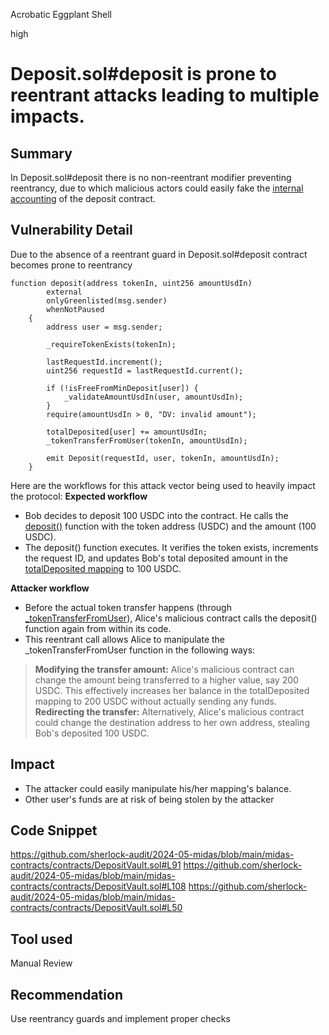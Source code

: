 Acrobatic Eggplant Shell

high

# Deposit.sol#deposit is prone to reentrant attacks leading to multiple impacts.

## Summary
In Deposit.sol#deposit there is no non-reentrant modifier preventing reentrancy, due to which malicious actors could easily fake the [internal accounting](https://github.com/sherlock-audit/2024-05-midas/blob/main/midas-contracts/contracts/DepositVault.sol#L108) of the deposit contract.
## Vulnerability Detail
Due to the absence of a reentrant guard in Deposit.sol#deposit contract becomes prone to reentrancy 
```solidity
function deposit(address tokenIn, uint256 amountUsdIn)
        external
        onlyGreenlisted(msg.sender)
        whenNotPaused
    {
        address user = msg.sender;

        _requireTokenExists(tokenIn);

        lastRequestId.increment();
        uint256 requestId = lastRequestId.current();

        if (!isFreeFromMinDeposit[user]) {
            _validateAmountUsdIn(user, amountUsdIn);
        }
        require(amountUsdIn > 0, "DV: invalid amount");

        totalDeposited[user] += amountUsdIn;
        _tokenTransferFromUser(tokenIn, amountUsdIn);

        emit Deposit(requestId, user, tokenIn, amountUsdIn);
    }

```
Here are the workflows for this attack vector being used to heavily impact the protocol:
**Expected workflow**
- Bob decides to deposit 100 USDC into the contract. He calls the [deposit()](https://github.com/sherlock-audit/2024-05-midas/blob/main/midas-contracts/contracts/DepositVault.sol#L91) function with the token address (USDC) and the amount (100 USDC).
- The deposit() function executes. It verifies the token exists, increments the request ID, and updates Bob's total deposited amount in the [totalDeposited mapping](https://github.com/sherlock-audit/2024-05-midas/blob/main/midas-contracts/contracts/DepositVault.sol#L50) to 100 USDC.

**Attacker workflow**
- Before the actual token transfer happens (through [_tokenTransferFromUser](https://github.com/sherlock-audit/2024-05-midas/blob/main/midas-contracts/contracts/abstract/ManageableVault.sol#L151)), Alice's malicious contract calls the deposit() function again from within its code.
- This reentrant call allows Alice to manipulate the _tokenTransferFromUser function in the following ways:

>**Modifying the transfer amount:** Alice's malicious contract can change the amount being transferred to a higher value, say 200 USDC. This effectively increases her balance in the totalDeposited mapping to 200 USDC without actually sending any funds.
> **Redirecting the transfer:** Alternatively, Alice's malicious contract could change the destination address to her own address, stealing Bob's deposited 100 USDC.


## Impact
- The attacker could easily manipulate his/her mapping's balance.
- Other user's funds are at risk of being stolen by the attacker
## Code Snippet
https://github.com/sherlock-audit/2024-05-midas/blob/main/midas-contracts/contracts/DepositVault.sol#L91
https://github.com/sherlock-audit/2024-05-midas/blob/main/midas-contracts/contracts/DepositVault.sol#L108
https://github.com/sherlock-audit/2024-05-midas/blob/main/midas-contracts/contracts/DepositVault.sol#L50

## Tool used

Manual Review

## Recommendation
Use reentrancy guards and implement proper checks